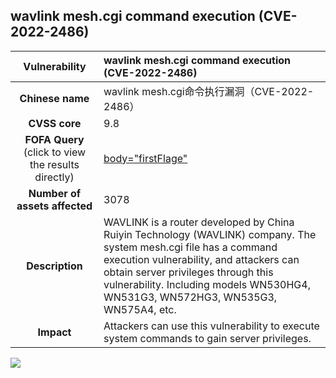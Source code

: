## wavlink mesh.cgi command execution (CVE-2022-2486)

|   **Vulnerability**  | **wavlink mesh.cgi command execution (CVE-2022-2486)**  |
| :----:   | :-----|
|  **Chinese name**  | wavlink mesh.cgi命令执行漏洞（CVE-2022-2486） |
| **CVSS core**  | 9.8 |
| **FOFA Query**  (click to view the results directly)| [body="firstFlage"](https://fofa.info/result?qbase64=Ym9keT0iZmlyc3RGbGFnZSI%3D) |
| **Number of assets affected**  | 3078 |
| **Description**  | WAVLINK is a router developed by China Ruiyin Technology (WAVLINK) company. The system mesh.cgi file has a command execution vulnerability, and attackers can obtain server privileges through this vulnerability. Including models WN530HG4, WN531G3, WN572HG3, WN535G3, WN575A4, etc. |
| **Impact** | Attackers can use this vulnerability to execute system commands to gain server privileges. |

![](https://s3.bmp.ovh/imgs/2023/04/07/a53061701522ba0d.gif)
